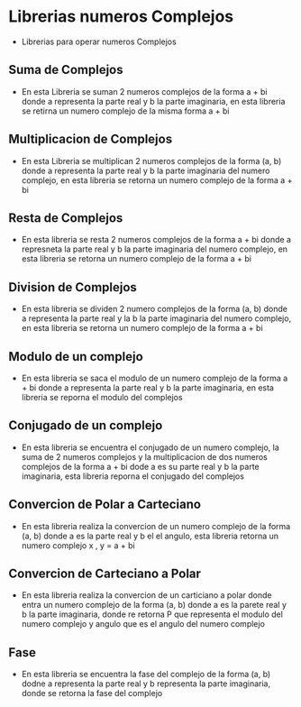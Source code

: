 # Librerias numeros Complejos

* Librerias para operar numeros Complejos

## Suma de Complejos

* En esta Libreria se suman 2 numeros complejos de la forma a + bi donde a representa la parte real y b la
parte imaginaria, en esta libreria se retirna un numero complejo de la misma forma a + bi

## Multiplicacion de Complejos

* En esta Libreria se multiplican 2 numeros complejos de la forma (a, b) donde a representa la parte real y b la
parte imaginaria del numero complejo, en esta libreria se retorna un numero complejo de la forma a + bi

## Resta de Complejos

* En esta libreria se resta 2 numeros complejos de la forma a + bi donde a represneta la parte real y b la parte
imaginaria del numero complejo, en esta libreria se retorna un numero complejo de la forma a + bi

## Division de Complejos

* En esta libreria se dividen 2 numero complejos de la forma (a, b) donde a representa la parte real y la b la
parte imaginaria del numero complejo, en esta libreria se retorna un numero complejo de la forma a + bi

## Modulo de un complejo

* En esta libreria se saca el modulo de un numero complejo de la forma a + bi donde a representa la parte real y
b la parte imaginaria, en esta libreria se reporna el modulo del complejos

## Conjugado de un complejo

* En esta libreria se encuentra el conjugado de un numero complejo, la suma de 2 numeros complejos y la multiplicacion de dos numeros complejos de la forma a + bi dode a es su parte real y b
la parte imaginaria, esta libreria reporna el conjugado del complejos

## Convercion de Polar a Carteciano

* En esta libreria realiza la convercion de un numero complejo de la forma (a, b) donde a es la parte real y b el
el angulo, esta libreria retorna un numero complejo x , y = a + bi

## Convercion de Carteciano a Polar

* En esta libreria realiza la convercion de un carticiano a polar donde entra un numero complejo de la forma (a, b)
donde a es la parete real y b la parte imaginaria, donde re retorna P que representa el modulo del numero complejo y angulo que
es el angulo del numero complejo

## Fase

* En esta libreria se encuentra la fase del complejo de la forma (a, b) dodne a representa la parte real y b representa la
parte imaginaria, donde se retorna la fase del complejo

